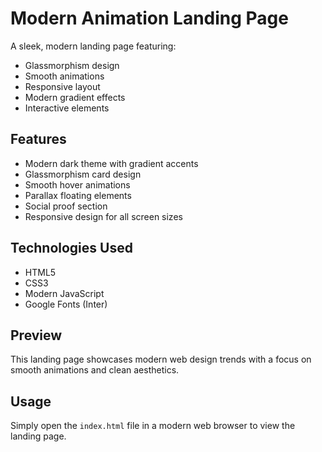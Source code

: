 # Modern Animation Landing Page

A sleek, modern landing page featuring:

- Glassmorphism design
- Smooth animations
- Responsive layout
- Modern gradient effects
- Interactive elements

## Features

- Modern dark theme with gradient accents
- Glassmorphism card design
- Smooth hover animations
- Parallax floating elements
- Social proof section
- Responsive design for all screen sizes

## Technologies Used

- HTML5
- CSS3
- Modern JavaScript
- Google Fonts (Inter)

## Preview

This landing page showcases modern web design trends with a focus on smooth animations and clean aesthetics.

## Usage

Simply open the `index.html` file in a modern web browser to view the landing page. 